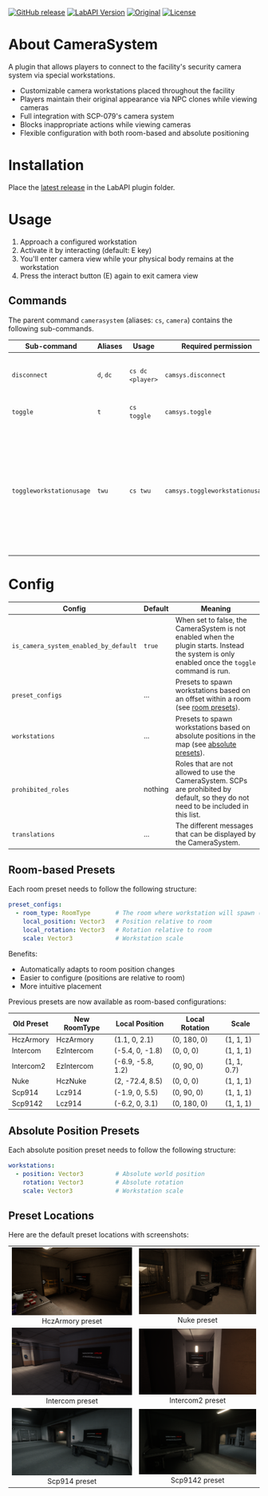﻿[![GitHub release](https://flat.badgen.net/github/release/FrikandelbroodjeCommunity/CameraSystem-LabAPI/)](https://github.com/FrikandelbroodjeCommunity/CameraSystem-LabAPI/releases/latest)
[![LabAPI Version](https://flat.badgen.net/static/LabAPI%20Version/v1.1.2)](https://github.com/northwood-studios/LabAPI)
[![Original](https://flat.badgen.net/static/Original/intjiraya?icon=github)](https://github.com/intjiraya/CameraSystem)
[![License](https://flat.badgen.net/github/license/FrikandelbroodjeCommunity/CameraSystem-LabAPI/)](https://github.com/FrikandelbroodjeCommunity/CameraSystem-LabAPI/blob/master/LICENSE)

# About CameraSystem

A plugin that allows players to connect to the facility's security camera system via special workstations.

- Customizable camera workstations placed throughout the facility
- Players maintain their original appearance via NPC clones while viewing cameras
- Full integration with SCP-079's camera system
- Blocks inappropriate actions while viewing cameras
- Flexible configuration with both room-based and absolute positioning

# Installation

Place the [latest release](https://github.com/gamendegamer321/CameraSystem-LabAPI/releases/latest) in the LabAPI plugin
folder.

# Usage

1. Approach a configured workstation
2. Activate it by interacting (default: E key)
3. You'll enter camera view while your physical body remains at the workstation
4. Press the interact button (E) again to exit camera view

## Commands

The parent command `camerasystem` (aliases: `cs`, `camera`) contains the following sub-commands.

| Sub-command              | Aliases   | Usage            | Required permission             | Description                                                                                                                                                      |
|--------------------------|-----------|------------------|---------------------------------|------------------------------------------------------------------------------------------------------------------------------------------------------------------|
| `disconnect`             | `d`, `dc` | `cs dc <player>` | `camsys.disconnect`             | Forces the given player to disconnect from the camera.                                                                                                           |
| `toggle`                 | `t`       | `cs toggle`      | `camsys.toggle`                 | Toggles the CameraSystem on/off.                                                                                                                                 |
| `toggleworkstationusage` | `twu`     | `cs twu`         | `camsys.toggleworkstationusage` | When looking at a workstation, this will add/remove that workstation from the CamerySystem. Adding will cause the workstation to behave as a camera workstation. |

# Config

| Config                                | Default | Meaning                                                                                                                                         |
|---------------------------------------|---------|-------------------------------------------------------------------------------------------------------------------------------------------------|
| `is_camera_system_enabled_by_default` | `true`  | When set to false, the CameraSystem is not enabled when the plugin starts. Instead the system is only enabled once the `toggle` command is run. |
| `preset_configs`                      | ...     | Presets to spawn workstations based on an offset within a room (see [room presets](#Room-based-Presets)).                                       |
| `workstations`                        | ...     | Presets to spawn workstations based on absolute positions in the map (see [absolute presets](#Absolute-Position-Presets)).                      |
| `prohibited_roles`                    | nothing | Roles that are not allowed to use the CameraSystem. SCPs are prohibited by default, so they do not need to be included in this list.            |
| `translations`                        | ...     | The different messages that can be displayed by the CameraSystem.                                                                               |

## Room-based Presets

Each room preset needs to follow the following structure:

```yaml
preset_configs:
  - room_type: RoomType       # The room where workstation will spawn (e.g. HczArmory)
    local_position: Vector3   # Position relative to room
    local_rotation: Vector3   # Rotation relative to room
    scale: Vector3            # Workstation scale
```

Benefits:

- Automatically adapts to room position changes
- Easier to configure (positions are relative to room)
- More intuitive placement

Previous presets are now available as room-based configurations:

| Old Preset | New RoomType | Local Position    | Local Rotation | Scale       |
|------------|--------------|-------------------|----------------|-------------|
| HczArmory  | HczArmory    | (1.1, 0, 2.1)     | (0, 180, 0)    | (1, 1, 1)   |
| Intercom   | EzIntercom   | (-5.4, 0, -1.8)   | (0, 0, 0)      | (1, 1, 1)   |
| Intercom2  | EzIntercom   | (-6.9, -5.8, 1.2) | (0, 90, 0)     | (1, 1, 0.7) |
| Nuke       | HczNuke      | (2, -72.4, 8.5)   | (0, 0, 0)      | (1, 1, 1)   |
| Scp914     | Lcz914       | (-1.9, 0, 5.5)    | (0, 90, 0)     | (1, 1, 1)   |
| Scp9142    | Lcz914       | (-6.2, 0, 3.1)    | (0, 180, 0)    | (1, 1, 1)   |

## Absolute Position Presets

Each absolute position preset needs to follow the following structure:

```yaml
workstations:
  - position: Vector3         # Absolute world position
    rotation: Vector3         # Absolute rotation
    scale: Vector3            # Workstation scale
```

## Preset Locations

Here are the default preset locations with screenshots:

<table>
  <tr>
    <td align="center">
      <img src=".github/images/presets/HczArmory.png" alt="HczArmory Workstation" style="max-width:100%; height:auto;"><br>
      HczArmory preset
    </td>
    <td align="center">
      <img src=".github/images/presets/Nuke.png" alt="Nuke Workstation" style="max-width:100%; height:auto;"><br>
      Nuke preset
    </td>
  </tr>
  <tr>
    <td align="center">
      <img src=".github/images/presets/Intercom.png" alt="Intercom Workstation" style="max-width:100%; height:auto;"><br>
      Intercom preset
    </td>
    <td align="center">
      <img src=".github/images/presets/Intercom2.png" alt="Intercom2 Workstation" style="max-width:100%; height:auto;"><br>
      Intercom2 preset
    </td>
  </tr>
  <tr>
    <td align="center">
      <img src=".github/images/presets/Scp914.png" alt="Scp914 Workstation" style="max-width:100%; height:auto;"><br>
      Scp914 preset
    </td>
    <td align="center">
      <img src=".github/images/presets/Scp9142.png" alt="Scp9142 Workstation" style="max-width:100%; height:auto;"><br>
      Scp9142 preset
    </td>
  </tr>
</table>